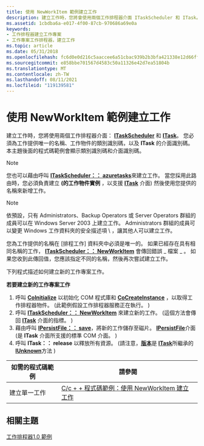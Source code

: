 ```yaml
---
title: 使用 NewWorkItem 範例建立工作
description: 建立工作時，您將會使用兩個工作排程器介面 ITaskScheduler 和 ITask。
ms.assetid: 1cbdba6a-e017-4f00-87cb-970686a69e0a
keywords:
- 工作排程器建立工作專案
- 工作專案工作排程器，建立工作
ms.topic: article
ms.date: 05/31/2018
ms.openlocfilehash: fc6d0e0d216c5aaccee6a51cbac939b2b3bfa421338e12d66ffdd3b8cf055862
ms.sourcegitcommit: e858bbe701567d4583c50a11326e42d7ea51804b
ms.translationtype: MT
ms.contentlocale: zh-TW
ms.lasthandoff: 08/11/2021
ms.locfileid: "119139581"
---
```

# <a name="creating-a-task-using-newworkitem-example"></a>使用 NewWorkItem 範例建立工作

建立工作時，您將使用兩個工作排程器介面： [**ITaskScheduler**](/windows/desktop/api/Mstask/nn-mstask-itaskscheduler) 和 [**ITask**](/windows/desktop/api/Mstask/nn-mstask-itask)。 您必須為工作提供唯一的名稱、工作物件的類別識別碼，以及 **ITask** 的介面識別碼。 本主題後面的程式碼範例會顯示類別識別碼和介面識別碼。

> [!Note]  
> 您也可以藉由呼叫 [**ITaskScheduler：： azuretasks**](/windows/desktop/api/Mstask/nf-mstask-itaskscheduler-addworkitem)來建立工作。 當您採用此路由時，您必須負責建立 **(的工作物件實例** ，以支援 [**ITask**](/windows/desktop/api/Mstask/nn-mstask-itask) 介面) 然後使用您提供的名稱來新增工作。

 

> [!Note]  
> 依預設，只有 Administrators、Backup Operators 或 Server Operators 群組的成員可以在 Windows Server 2003 上建立工作。 Administrators 群組的成員可以變更 Windows 工作資料夾的安全描述項 \\ ，讓其他人可以建立工作。

 

您為工作提供的名稱在 [排程工作] 資料夾中必須是唯一的。 如果已經存在具有相同名稱的工作， [**ITaskScheduler：： NewWorkItem**](/windows/desktop/api/Mstask/nf-mstask-itaskscheduler-newworkitem) 會傳回錯誤 \_ 檔案 \_ 。 如果您收到此傳回值，您應該指定不同的名稱，然後再次嘗試建立工作。

下列程式描述如何建立新的工作專案工作。

**若要建立新的工作專案工作**

1.  呼叫 [**CoInitialize**](/windows/win32/api/objbase/nf-objbase-coinitialize) 以初始化 COM 程式庫和 [**CoCreateInstance**](/windows/win32/api/combaseapi/nf-combaseapi-cocreateinstance) ，以取得工作排程器物件。  (此範例假設工作排程器服務正在執行。 ) 
2.  呼叫 [**ITaskScheduler：： NewWorkItem**](/windows/desktop/api/Mstask/nf-mstask-itaskscheduler-newworkitem) 來建立新的工作。  (這個方法會傳回 [**ITask**](/windows/desktop/api/Mstask/nn-mstask-itask) 介面的指標。 ) 
3.  藉由呼叫 [**IPersistFile：： save**](/windows/win32/api/objidl/nf-objidl-ipersistfile-save)，將新的工作儲存至磁片。 [**IPersistFile**](/windows/win32/api/objidl/nn-objidl-ipersistfile)介面 (是 **ITask** 介面所支援的標準 COM 介面。 ) 
4.  呼叫 **ITask：： release** 以釋放所有資源。  (請注意，[**版本**](/windows/win32/api/unknwn/nf-unknwn-iunknown-release)是 [**ITask**](/windows/desktop/api/Mstask/nn-mstask-itask)所繼承的 [**IUnknown**](/windows/win32/api/unknwn/nn-unknwn-iunknown)方法 ) 



| 如需的程式碼範例  | 請參閱                                                                                                             |
|------------------------|-----------------------------------------------------------------------------------------------------------------|
| 建立單一工作 | [C/c + + 程式碼範例：使用 NewWorkItem 建立工作](c-c-code-example-creating-a-task-using-newworkitem.md) |



 

## <a name="related-topics"></a>相關主題

<dl> <dt>

[工作排程器1.0 範例](task-scheduler-1-0-examples.md)
</dt> </dl>

 

 
